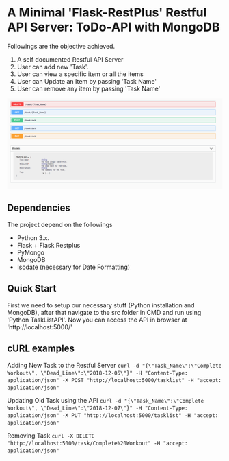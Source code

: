 # A Minimal 'Flask-RestPlus' Restful API Server: ToDo-API with MongoDB

Followings are the objective achieved.

1. A self documented Restful API Server
2. User can add new 'Task'.
3. User can view a specific item or all the items
4. User can Update an Item by passing 'Task Name'
5. User can remove any item by passing 'Task Name'


 ![Server layout](/images/restful_server.PNG)
 
 ## Dependencies
 The project depend on the followings
 
   * Python 3.x. 
   * Flask + Flask Restplus
   * PyMongo
   * MongoDB
   * Isodate (necessary for Date Formatting)
  
## Quick Start
First we need to setup our necessary stuff (Python installation and MongoDB), after that navigate to the src folder in CMD and run using 'Python TaskListAPI'. Now you can access the API in browser at 'http://localhost:5000/'

## cURL examples
Adding New Task to the Restful Server
`curl -d "{\"Task_Name\":\"Complete Workout\", \"Dead_Line\":\"2018-12-05\"}" -H "Content-Type: application/json" -X POST "http://localhost:5000/tasklist" -H "accept: application/json"`

Updating Old Task using the API
`curl -d "{\"Task_Name\":\"Complete Workout\", \"Dead_Line\":\"2018-12-07\"}" -H "Content-Type: application/json" -X PUT "http://localhost:5000/tasklist" -H "accept: application/json"`

Removing Task
`curl -X DELETE "http://localhost:5000/task/Complete%20Workout" -H "accept: application/json"`
